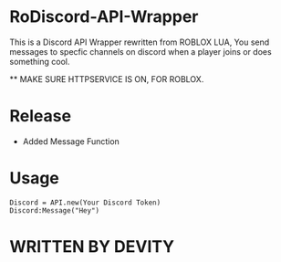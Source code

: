 # RoDiscord-API-Wrapper
This is a Discord API Wrapper rewritten from ROBLOX LUA, You send messages to specfic channels on discord when a player joins or does something cool.

** MAKE SURE HTTPSERVICE IS ON, FOR ROBLOX.

# Release
- Added Message Function

# Usage
```
Discord = API.new(Your Discord Token)
Discord:Message("Hey")
```

# WRITTEN BY DEVITY


